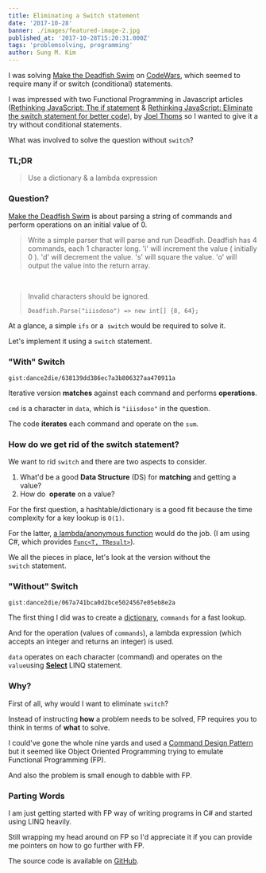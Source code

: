 ```yaml
---
title: Eliminating a Switch statement
date: '2017-10-28'
banner: ./images/featured-image-2.jpg
published_at: '2017-10-28T15:20:31.000Z'
tags: 'problemsolving, programming'
author: Sung M. Kim
---
```


I was solving [Make the Deadfish Swim](https://www.codewars.com/kata/make-the-deadfish-swim/) on [CodeWars](https://www.codewars.com), which seemed to require many if or switch (conditional) statements.

I was impressed with two Functional Programming in Javascript articles ([Rethinking JavaScript: The if statement](https://hackernoon.com/rethinking-javascript-the-if-statement-b158a61cd6cb) & [Rethinking JavaScript: Eliminate the switch statement for better code](https://hackernoon.com/rethinking-javascript-eliminate-the-switch-statement-for-better-code-5c81c044716d)), by [Joel Thoms](https://hackernoon.com/@joelthoms) so I wanted to give it a try without conditional statements.

What was involved to solve the question without `switch`?

### TL;DR

> Use a dictionary & a lambda expression

### Question?

[Make the Deadfish Swim](https://www.codewars.com/kata/make-the-deadfish-swim/) is about parsing a string of commands and perform operations on an initial value of 0.

> Write a simple parser that will parse and run Deadfish. Deadfish has 4 commands, each 1 character long. 'i' will increment the value ( initially 0 ). 'd' will decrement the value. 's' will square the value. 'o' will output the value into the return array.

 

> Invalid characters should be ignored.
> 
> `Deadfish.Parse("iiisdoso") => new int[] {8, 64};`

At a glance, a simple `ifs` or a  `switch` would be required to solve it.

Let's implement it using a `switch` statement.

### "With" Switch

`gist:dance2die/638139dd386ec7a3b806327aa470911a`

Iterative version **matches** against each command and performs **operations**.

`cmd` is a character in `data`, which is `"iiisdoso"` in the question.

The code **iterates** each command and operate on the `sum`.

### How do we get rid of the switch statement?

We want to rid `switch` and there are two aspects to consider.

1. What'd be a good **Data Structure** (DS) for **matching** and getting a value?
2. How do  **operate** on a value?

For the first question, a hashtable/dictionary is a good fit because the time complexity for a key lookup is `O(1)`.

For the latter, [a lambda/anonymous function](https://docs.microsoft.com/en-us/dotnet/csharp/programming-guide/statements-expressions-operators/lambda-expressions) would do the job. (I am using C#, which provides [`Func<T, TResult>`](https://msdn.microsoft.com/en-us/library/bb549151(v=vs.110).aspx)).

We all the pieces in place, let's look at the version without the `switch` statement.

### "Without" Switch

`gist:dance2die/067a741bca0d2bce5024567e05eb8e2a`

The first thing I did was to create a [dictionary](https://msdn.microsoft.com/en-us/library/xfhwa508(v=vs.110).aspx), `commands` for a fast lookup.

And for the operation (values of `commands`), a lambda expression (which accepts an integer and returns an integer) is used.

`data` operates on each character (command) and operates on the `value`using [**Select**](https://msdn.microsoft.com/en-us/library/bb548891(v=vs.110).aspx) LINQ statement.

### Why?

First of all, why would I want to eliminate `switch`?

Instead of instructing **how** a problem needs to be solved, FP requires you to think in terms of **what** to solve.

I could've gone the whole nine yards and used a [Command Design Pattern](https://en.wikipedia.org/wiki/Command_pattern) but it seemed like Object Oriented Programming trying to emulate Functional Programming (FP).

And also the problem is small enough to dabble with FP.

### Parting Words

I am just getting started with FP way of writing programs in C# and started using LINQ heavily.

Still wrapping my head around on FP so I'd appreciate it if you can provide me pointers on how to go further with FP.

The source code is available on [GitHub](https://github.com/dance2die/Demo.LearnByDoing/blob/master/Demo.LearnByDoing.Tests/CodeWars/Kyu6/MakeTheDeadFishSwimTest.cs).

